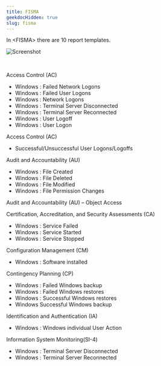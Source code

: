 ```yaml
---
title: FISMA
geekdocHidden: true
slug: fisma
---
```


In \<FISMA> there are 10 report templates.

![Screenshot](/cloud_vista/securityanalytics/images/fisma.png)

&nbsp;

Access Control (AC)
* Windows : Failed Network Logons
* Windows : Failed User Logons
* Windows : Network Logons
* Windows : Terminal Server Disconnected
* Windows : Terminal Server Reconnected
* Windows : User Logoff
* Windows : User Logon

Access Control (AC)
* Successful/Unsuccessful User Logons/Logoffs

Audit and Accountability (AU)
* Windows : File Created
* Windows : File Deleted
* Windows : File Modified
* Windows : File Permission Changes

Audit and Accountability (AU) – Object Access

Certification, Accreditation, and Security Assessments (CA)
* Windows : Service Failed
* Windows : Service Started
* Windows : Service Stopped

Configuration Management (CM)
* Windows : Software installed

Contingency Planning (CP)
* Windows : Failed Windows backup
* Windows : Failed Windows restores
* Windows : Successful Windows restores
* Windows  Successful Windows backup

Identification and Authentication (IA)
* Windows : Windows individual User Action

Information System Monitoring(SI-4)
* Windows : Terminal Server Disconnected
* Windows : Terminal Server Reconnected



